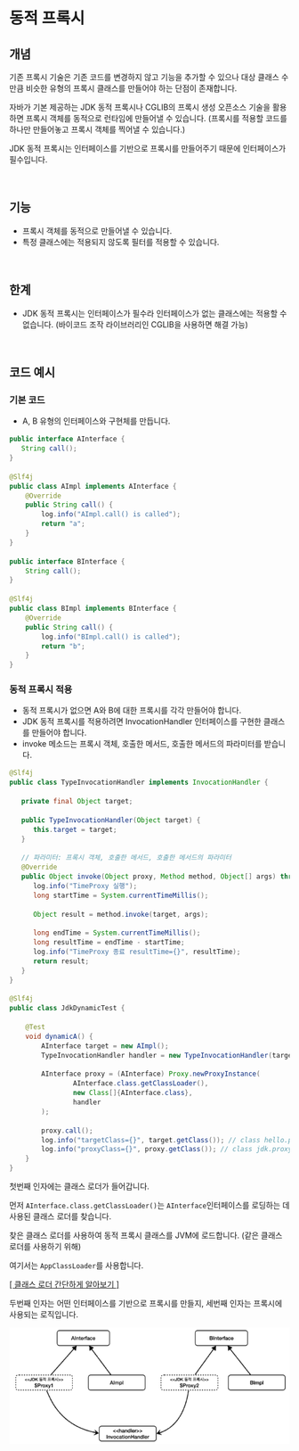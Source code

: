# 동적 프록시

## 개념

기존 프록시 기술은 기존 코드를 변경하지 않고 기능을 추가할 수 있으나 대상 클래스 수만큼 비슷한 유형의 프록시 클래스를 만들어야 하는 단점이 존재합니다.

자바가 기본 제공하는 JDK 동적 프록시나 CGLIB의 프록시 생성 오픈소스 기술을 활용하면 프록시 객체를 동적으로 런타임에 만들어낼 수 있습니다. 
(프록시를 적용할 코드를 하나만 만들어놓고 프록시 객체를 찍어낼 수 있습니다.)

JDK 동적 프록시는 인터페이스를 기반으로 프록시를 만들어주기 때문에 인터페이스가 필수입니다. 

<br>

## 기능

- 프록시 객체를 동적으로 만들어낼 수 있습니다.
- 특정 클래스에는 적용되지 않도록 필터를 적용할 수 있습니다.

<br>

## 한계

- JDK 동적 프록시는 인터페이스가 필수라 인터페이스가 없는 클래스에는 적용할 수 없습니다. (바이코드 조작 라이브러리인 CGLIB을 사용하면 해결 가능)

<br>

## 코드 예시

### 기본 코드

- A, B 유형의 인터페이스와 구현체를 만듭니다.

```java
public interface AInterface {
   String call();
}

@Slf4j
public class AImpl implements AInterface {
    @Override
    public String call() {
        log.info("AImpl.call() is called");
        return "a";
    }
}

public interface BInterface {
    String call();
}

@Slf4j
public class BImpl implements BInterface {
    @Override
    public String call() {
        log.info("BImpl.call() is called");
        return "b";
    }
}
```

### 동적 프록시 적용

- 동적 프록시가 없으면 A와 B에 대한 프록시를 각각 만들어야 합니다.
- JDK 동적 프록시를 적용하려면 InvocationHandler 인터페이스를 구현한 클래스를 만들어야 합니다.
- invoke 메소드는 프록시 객체, 호출한 메서드, 호출한 메서드의 파라미터를 받습니다.

```java
@Slf4j
public class TypeInvocationHandler implements InvocationHandler {

   private final Object target;

   public TypeInvocationHandler(Object target) {
      this.target = target;
   }
    
   // 파라미터: 프록시 객체, 호출한 메서드, 호출한 메서드의 파라미터
   @Override
   public Object invoke(Object proxy, Method method, Object[] args) throws Throwable {
      log.info("TimeProxy 실행");
      long startTime = System.currentTimeMillis();

      Object result = method.invoke(target, args);

      long endTime = System.currentTimeMillis();
      long resultTime = endTime - startTime;
      log.info("TimeProxy 종료 resultTime={}", resultTime);
      return result;
   }
}

@Slf4j
public class JdkDynamicTest {

    @Test
    void dynamicA() {
        AInterface target = new AImpl();
        TypeInvocationHandler handler = new TypeInvocationHandler(target);
        
        AInterface proxy = (AInterface) Proxy.newProxyInstance(
                AInterface.class.getClassLoader(), 
                new Class[]{AInterface.class}, 
                handler
        );
        
        proxy.call();
        log.info("targetClass={}", target.getClass()); // class hello.proxy.AImpl
        log.info("proxyClass={}", proxy.getClass()); // class jdk.proxy3.$Proxy11 (우리가 만든 클래스가 아닌 동적으로 만든 프록시)
    }
}
```

첫번째 인자에는 클래스 로더가 들어갑니다.

먼저 `AInterface.class.getClassLoader()`는 `AInterface`인터페이스를 로딩하는 데 사용된 클래스 로더를 찾습니다.

찾은 클래스 로더를 사용하여 동적 프록시 클래스를 JVM에 로드합니다. (같은 클래스 로더를 사용하기 위해)

여기서는 `AppClassLoader`를 사용합니다.

[[ 클래스 로더 간단하게 알아보기 ]](https://github.com/woosungkim0123/spring-jpa-deep-dive/tree/master/spring_aop/proxy/notion/class_loader)

두번째 인자는 어떤 인터페이스를 기반으로 프록시를 만들지, 세번째 인자는 프록시에 사용되는 로직입니다.

![JDK 동적 프록시 도입 후](../image/dynamic_proxy_apply_after.png)